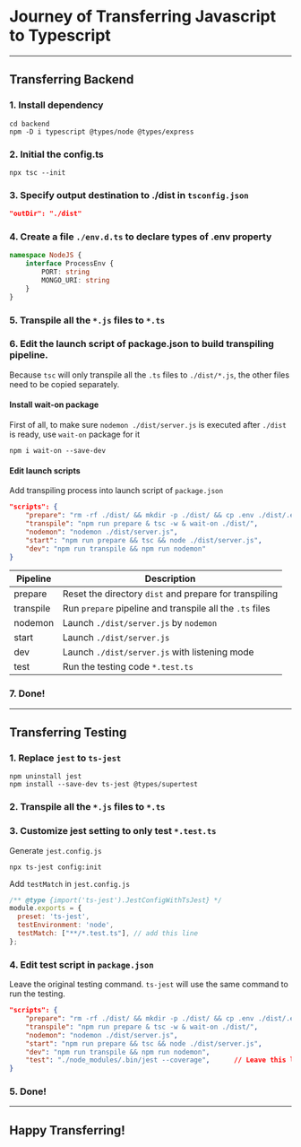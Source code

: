 # Journey of Transferring Javascript to Typescript
---

## Transferring Backend
### 1. Install dependency
```shell
cd backend
npm -D i typescript @types/node @types/express
```
### 2. Initial the config.ts
```shell
npx tsc --init
```
### 3. Specify output destination to ./dist in `tsconfig.json`
```json
"outDir": "./dist"
```
### 4. Create a file `./env.d.ts` to declare types of .env property
```typescript
namespace NodeJS {
    interface ProcessEnv {
        PORT: string
        MONGO_URI: string
    }
}
```
### 5. Transpile all the `*.js` files to `*.ts`

### 6. Edit the launch script of package.json to build transpiling pipeline.
Because `tsc` will only transpile all the `.ts` files to `./dist/*.js`, the other files need to be copied separately.

#### Install wait-on package
First of all, to make sure `nodemon ./dist/server.js` is executed after `./dist` is ready, use `wait-on` package for it
```shell
npm i wait-on --save-dev
```
#### Edit launch scripts
Add transpiling process into launch script of `package.json`
```json
"scripts": {
    "prepare": "rm -rf ./dist/ && mkdir -p ./dist/ && cp .env ./dist/.env",
    "transpile": "npm run prepare & tsc -w & wait-on ./dist/",
    "nodemon": "nodemon ./dist/server.js",
    "start": "npm run prepare && tsc && node ./dist/server.js",
    "dev": "npm run transpile && npm run nodemon"
}
```
| Pipeline | Description |
|-|-|
| prepare | Reset the directory `dist` and prepare for transpiling |
| transpile | Run `prepare` pipeline and transpile all the `.ts` files |
| nodemon | Launch `./dist/server.js` by `nodemon` |
| start | Launch `./dist/server.js` |
| dev | Launch `./dist/server.js` with listening mode |
| test | Run the testing code `*.test.ts` |

### 7. Done!
---
## Transferring Testing
### 1. Replace `jest` to `ts-jest`
```shell
npm uninstall jest
npm install --save-dev ts-jest @types/supertest
```

### 2. Transpile all the `*.js` files to `*.ts`

### 3. Customize jest setting to only test `*.test.ts`
Generate `jest.config.js`
```shell
npx ts-jest config:init
```
Add `testMatch` in `jest.config.js`
```javascript
/** @type {import('ts-jest').JestConfigWithTsJest} */
module.exports = {
  preset: 'ts-jest',
  testEnvironment: 'node',
  testMatch: ["**/*.test.ts"], // add this line
};
```

### 4. Edit test script in `package.json`
Leave the original testing command. `ts-jest` will use the same command to run the testing.
```json
"scripts": {
    "prepare": "rm -rf ./dist/ && mkdir -p ./dist/ && cp .env ./dist/.env",
    "transpile": "npm run prepare & tsc -w & wait-on ./dist/",
    "nodemon": "nodemon ./dist/server.js",
    "start": "npm run prepare && tsc && node ./dist/server.js",
    "dev": "npm run transpile && npm run nodemon",
    "test": "./node_modules/.bin/jest --coverage",      // Leave this line
}
```
### 5. Done!
---
## Happy Transferring!